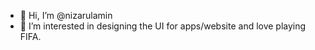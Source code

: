 - 👋 Hi, I’m @nizarulamin
- 👀 I’m interested in designing the UI for apps/website and love playing FIFA.

<!---
nizarulamin/nizarulamin is a ✨ special ✨ repository because its `README.md` (this file) appears on your GitHub profile.
You can click the Preview link to take a look at your changes.
--->
